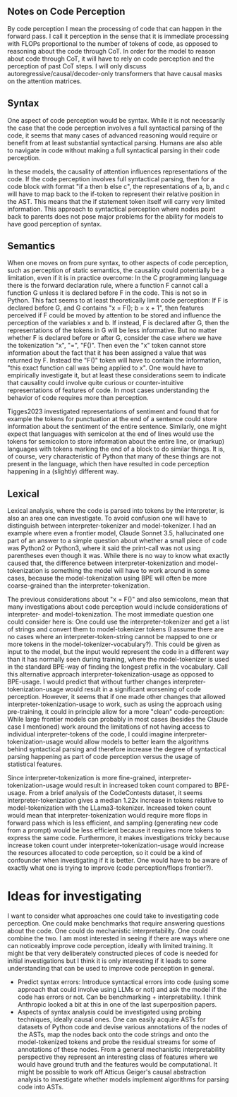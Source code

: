 ## Notes on Code Perception

By code perception I mean the processing of code that can happen in the forward pass. I call it perception in the sense that it is immediate processing with FLOPs proportional to the number of tokens of code, as opposed to reasoning about the code through CoT. In order for the model to reason about code through CoT, it will have to rely on code perception and the perception of past CoT steps. I will only discuss autoregressive/causal/decoder-only transformers that have causal masks on the attention matrices.

## Syntax

One aspect of code perception would be syntax. While it is not necessarily the case that the code perception involves a full syntactical parsing of the code, it seems that many cases of advanced reasoning would require or benefit from at least substantial syntactical parsing. Humans are also able to navigate in code without making a full syntactical parsing in their code perception.

In these models, the causality of attention influences representations of the code. If the code perception involves full syntactical parsing, then for a code block with format "if a then b else c", the representations of a, b, and c will have to map back to the if-token to represent their relative position in the AST. This means that the if statement token itself will carry very limited information. This approach to syntactical perception where nodes point back to parents does not pose major problems for the ability for models to have good perception of syntax.

## Semantics

When one moves on from pure syntax, to other aspects of code perception, such as perception of static semantics, the causality could potentially be a limitation, even if it is in practice overcome: In the C programming language there is the forward declaration rule, where a function F cannot call a function G unless it is declared before F in the code. This is not so in Python. This fact seems to at least theoretically limit code perception: If F is declared before G, and G contains "x = F(); b = x + 1", then features perceived if F could be moved by attention to be stored and influence the perception of the variables x and b. If instead, F is declared after G, then the representations of the tokens in G will be less informative. But no matter whether F is declared before or after G, consider the case where we have the tokenization "x", "=", "F()". Then even the "x" token cannot store information about the fact that it has been assigned a value that was returned by F. Instead the "F()" token will have to contain the information, "this exact function call was being applied to x". One would have to empirically investigate it, but at least these considerations seem to indicate that causality could involve quite curious or counter-intuitive representations of features of code. In most cases understanding the behavior of code requires more than perception.

Tigges2023 investigated representations of sentiment and found that for example the tokens for punctuation at the end of a sentence could store information about the sentiment of the entire sentence. Similarly, one might expect that languages with semicolon at the end of lines would use the tokens for semicolon to store information about the entire line, or (markup) languages with tokens marking the end of a block to do similar things. It is, of course, very characteristic of Python that many of these things are not present in the language, which then have resulted in code perception happening in a (slightly) different way.

## Lexical

Lexical analysis, where the code is parsed into tokens by the interpreter, is also an area one can investigate. To avoid confusion one will have to distinguish between interpreter-tokenizer and model-tokenizer. I had an example where even a frontier model, Claude Sonnet 3.5, hallucinated one part of an answer to a simple question about whether a small piece of code was Python2 or Python3, where it said the print-call was not using parentheses even though it was. While there is no way to know what exactly caused that, the difference between interpreter-tokenization and model-tokenization is something the model will have to work around in some cases, because the model-tokenization using BPE will often be more coarse-grained than the interpreter-tokenization.

The previous considerations about "x = F()" and also semicolons, mean that many investigations about code perception would include considerations of interpreter- and model-tokenization. The most immediate question one could consider here is: One could use the interpreter-tokenizer and get a list of strings and convert them to model-tokenizer tokens (I assume there are no cases where an interpreter-token-string cannot be mapped to one or more tokens in the model-tokenizer-vocabulary?). This could be given as input to the model, but the input would represent the code in a different way than it has normally seen during training, where the model-tokenizer is used in the standard BPE-way of finding the longest prefix in the vocabulary. Call this alternative approach interpreter-tokenization-usage as opposed to BPE-usage. I would predict that without further changes interpreter-tokenization-usage would result in a significant worsening of code perception. However, it seems that if one made other changes that allowed interpreter-tokenization-usage to work, such as using the approach using pre-training, it could in principle allow for a more "clean" code-perception: While large frontier models can probably in most cases (besides the Claude case I mentioned) work around the limitations of not having access to individual interpreter-tokens of the code, I could imagine interpreter-tokenization-usage would allow models to better learn the algorithms behind syntactical parsing and therefore increase the degree of syntactical parsing happening as part of code perception versus the usage of statistical features.

Since interpreter-tokenization is more fine-grained, interpreter-tokenization-usage would result in increased token count compared to BPE-usage. From a brief analysis of the CodeContests dataset, it seems interpreter-tokenization gives a median 1.22x increase in tokens relative to model-tokenization with the LLama3-tokenizer. Increased token count would mean that interpreter-tokenization would require more flops in forward pass which is less efficient, and sampling (generating new code from a prompt) would be less efficient because it requires more tokens to express the same code. Furthermore, it makes investigations tricky because increase token count under interpreter-tokenization-usage would increase the resources allocated to code perception, so it could be a kind of confounder when investigating if it is better. One would have to be aware of exactly what one is trying to improve (code perception/flops frontier?).

# Ideas for investigating

I want to consider what approaches one could take to investigating code perception. One could make benchmarks that require answering questions about the code. One could do mechanistic interpretability. One could combine the two. I am most interested in seeing if there are ways where one can noticeably improve code perception, ideally with limited training. It might be that very deliberately constructed pieces of code is needed for initial investigations but I think it is only interesting if it leads to some understanding that can be used to improve code perception in general.

- Predict syntax errors: Introduce syntactical errors into code (using some approach that could involve using LLMs or not) and ask the model if the code has errors or not. Can be benchmarking + interpretability. I think Anthropic looked a bit at this in one of the last superposition papers.
- Aspects of syntax analysis could be investigated using probing techniques, ideally causal ones. One can easily acquire ASTs for datasets of Python code and devise various annotations of the nodes of the ASTs, map the nodes back onto the code strings and onto the model-tokenized tokens and probe the residual streams for some of annotations of these nodes. From a general mechanistic interpretability perspective they represent an interesting class of features where we would have ground truth and the features would be computational. It might be possible to work off Atticus Geiger's causal abstraction analysis to investigate whether models implement algorithms for parsing code into ASTs.

